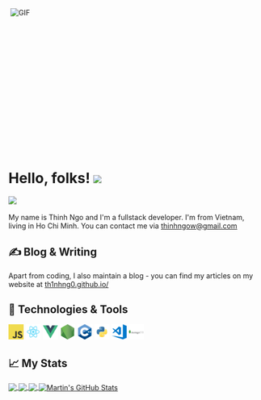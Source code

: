 <img align="right" alt="GIF" src="https://media.giphy.com/media/xUA7bdpLxQhsSQdyog/giphy.gif" width="500" height="320" />


# Hello, folks! <img src="https://raw.githubusercontent.com/MartinHeinz/MartinHeinz/master/wave.gif" width="30px">
![](https://komarev.com/ghpvc/?username=th1nhng0)

My name is Thinh Ngo and I'm a fullstack developer. I'm from Vietnam, living in Ho Chi Minh. You can contact me via  <a href="mailto:thinhngow@gmail.com"> thinhngow@gmail.com </a>

## &#x270d; Blog & Writing

Apart from coding, I also maintain a blog - you can find my articles on my website at [th1nhng0.github.io/](https://th1nhng0.github.io/) 

## 🔧 Technologies & Tools

<code><img height="30" src="https://raw.githubusercontent.com/github/explore/80688e429a7d4ef2fca1e82350fe8e3517d3494d/topics/javascript/javascript.png"></code>
<code><img height="30" src="https://raw.githubusercontent.com/github/explore/80688e429a7d4ef2fca1e82350fe8e3517d3494d/topics/react/react.png"></code>
<code><img height="30" src="https://raw.githubusercontent.com/github/explore/80688e429a7d4ef2fca1e82350fe8e3517d3494d/topics/vue/vue.png"></code>
<code><img height="30" src="https://raw.githubusercontent.com/github/explore/80688e429a7d4ef2fca1e82350fe8e3517d3494d/topics/nodejs/nodejs.png"></code>
<code><img height="30" src="https://raw.githubusercontent.com/github/explore/80688e429a7d4ef2fca1e82350fe8e3517d3494d/topics/cpp/cpp.png"></code>
<code><img height="30" src="https://raw.githubusercontent.com/github/explore/80688e429a7d4ef2fca1e82350fe8e3517d3494d/topics/python/python.png"></code>
<code><img height="30" src="https://raw.githubusercontent.com/github/explore/80688e429a7d4ef2fca1e82350fe8e3517d3494d/topics/visual-studio-code/visual-studio-code.png"></code>
<code><img height="30" src="https://raw.githubusercontent.com/github/explore/80688e429a7d4ef2fca1e82350fe8e3517d3494d/topics/mongodb/mongodb.png"></code>


## &#x1f4c8; My Stats

<a href="https://github.com/Th1nhNg0/Th1nhNg0">
  <img align="center" src="https://spotify-recently-played-readme.vercel.app/api?user=21acs5sngq2xkehugtvqkwmuy&count=3" />
</a>
<a href="https://github.com/Th1nhNg0/Th1nhNg0">
  <img align="center" src="https://github-readme-streak-stats.herokuapp.com/?user=th1nhng0" />
</a>

<a href="https://github.com/Th1nhNg0/Th1nhNg0">
  <img align="center" src="https://github-readme-stats.vercel.app/api/top-langs/?username=Th1nhNg0&hide=java,html,tex&title_color=ffffff&text_color=c9cacc&icon_color=2bbc8a&bg_color=1d1f21&langs_count=10&layout=compact" />
</a>
<a href="https://github.com/Th1nhNg0/Th1nhNg0">
  <img align="center" src="https://github-readme-stats.vercel.app/api?username=Th1nhNg0&show_icons=true&line_height=27&count_private=true&title_color=ffffff&text_color=c9cacc&icon_color=2bbc8a&bg_color=1d1f21" alt="Martin's GitHub Stats" />
</a>
 




<!-- Resources -->
<!-- Icons: https://simpleicons.org/ -->
<!-- GitHub Stats: https://github.com/anuraghazra/github-readme-stats -->
<!-- Emojis: https://emojipedia.org/emoji/ -->
<!-- HTML Emojis: https://www.fileformat.info/index.htm -->
<!-- Shields: https://shields.io/ -->
<!-- Awesome GitHub Profile README: https://github.com/abhisheknaiidu/awesome-github-profile-readme -->
